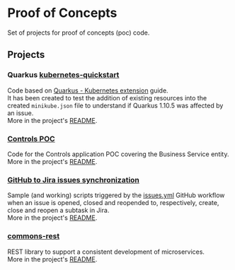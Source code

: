 # Proof of Concepts

Set of projects for proof of concepts (poc) code.

##  Projects

### Quarkus [kubernetes-quickstart](./kubernetes-quickstart)

Code based on [Quarkus - Kubernetes extension](https://quarkus.io/guides/deploying-to-kubernetes) guide.  
It has been created to test the addition of existing resources into the created `minikube.json` file to understand if Quarkus 1.10.5 was affected by an issue.  
More in the project's [README](./kubernetes-quickstart/README.md).

### [Controls POC](./controls)
Code for the Controls application POC covering the Business Service entity.
More in the project's [README](./controls/README.md).

### [GitHub to Jira issues synchronization](./sync-issues)
Sample (and working) scripts triggered by the [issues.yml](.github/workflows/issues.yml) GitHub workflow when an issue is opened, closed and reopended to, respectively, create, close and reopen a subtask in Jira.  
More in the project's [README](./sync-issues/README.md).

### [commons-rest](./commons-rest-parent)
REST library to support a consistent development of microservices.  
More in the project's [README](./commons-rest-parent/README.md).  

